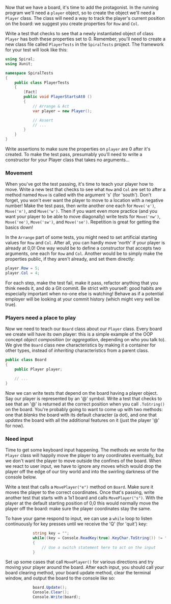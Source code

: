 Now that we have a board, it's time to add the protagonist. In the running program we'll need a `player` object, so to create the object we'll need a `Player` class. The class will need a way to track the player's current position on the board: we suggest you create properties for `Row` and `Col`.

Write a test that checks to see that a newly instantiated object of class `Player` has both these properties set to 0. Remember, you'll need to create a new class file called `PlayerTests` in the `SpiralTests` project. The framework for your test will look like this:

```cs
using Spiral;
using Xunit;

namespace SpiralTests
{
    public class PlayerTests
    {
        [Fact]
        public void PlayerStartsAt0 ()
        {
            // Arrange & Act
            var player = new Player();

            // Assert
			// ...
        }
    }
}
```
Write assertions to make sure the properties on `player` are 0 after it's created. To make the test pass, presumably you'll need to write a constructor for your Player class that takes no arguments... 


### Movement

When you've got the test passing, it's time to teach your player how to move. Write a new test that checks to see what `Row` and `Col` are set to after a method named `Move` is called with the argument 's' (for 'south'). Don't forget, you won't ever want the player to move to a location with a negative number! Make the test pass, then write another one each for `Move('e')`, `Move('n')`, and `Move('w')`. Then if you want even more practice (and you want your player to be able to move diagonally) write tests for `Move('nw')`, `Move('ne')`, `Move('sw')`, and `Move('se')`. Repetition is great for getting the basics down!

In the `Arrange` part of some tests, you might need to set artificial starting values for `Row` and `Col`. After all, you can hardly move 'north' if your player is already at 0,0! One way would be to define a constructor that accepts two arguments, one each for `Row` and `Col`. Another would be to simply make the properties public, if they aren't already, and set them directly:

```cs
player.Row = 5;
player.Col = 4;
```

For each step, make the test fail, make it pass, refactor anything that you think needs it, and do a Git commit. Be strict with yourself: good habits are especially important when no-one else is watching! Behave as if a potential employer will be looking at your commit history (which might very well be true).


### Players need a place to play

Now we need to teach our `Board` class about our `Player` class. Every board we create will have its own player: this is a simple example of the OOP concept _object composition_ (or _aggregation_, depending on who you talk to). We give the `Board` class new characteristics by making it a container for other types, instead of _inheriting_ characteristics from a parent class.

```cs
public class Board 
{
	public Player player;

	// ...
}
```

Now we can write tests that depend on the board having a player object. Say our player is represented by an '@' symbol. Write a test that checks to see that an '@' is returned at the correct position when you call `.ToString()` on the board. You're probably going to want to come up with two methods: one that _blanks_ the board with its default character (a dot), and one that _updates_ the board with all the additional features on it (just the player '@' for now).


### Need input

Time to get some keyboard input happening. The methods we wrote for the `Player` class will happily move the player to any coordinates eventually, but we don't want the player to move outside the confines of the board. When we react to user input, we have to ignore any moves which would drop the player off the edge of our tiny world and into the swirling darkness of the console below.

Write a test that calls a `MovePlayer("e")` method on `Board`. Make sure it moves the player to the correct coordinates. Once that's passing, write another test that starts with a 1x1 board and calls `MovePlayer("s")`. With the player at the default starting position of 0,0 this would normally move the player off the board: make sure the player coordinates stay the same.

To have your game respond to input, we can use a `while` loop to listen continuously for key presses until we receive the 'Q' (for 'quit') key:

```cs
            string key = "";
            while((key = Console.ReadKey(true).KeyChar.ToString()) != "q")
            {
			    // Use a switch statement here to act on the input
			}
```

Set up some cases that call `MovePlayer()` for various directions and try moving your player around the board. After each input, you should call your board clearing method, your board update method, clear the terminal window, and output the board to the console like so:

```cs
            board.Update();
            Console.Clear();
            Console.Write(board);
```